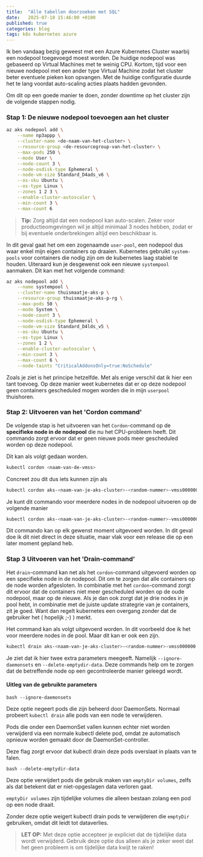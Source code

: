 ```yaml
---
title:  "Alle tabellen doorzoeken met SQL"
date:   2025-07-10 15:46:00 +0100
published: true
categories: blog
tags: k8s kubernetes azure
---
```


Ik ben vandaag bezig geweest met een Azure Kubernetes Cluster waarbij een nodepool toegevoegd moest worden. De huidige nodepool was gebaseerd op Virtual Machines met te weinig CPU. Kortom, tijd voor een nieuwe nodepool met een ander type Virtual Machine zodat het cluster beter eventuele pieken kon opvangen. Met de huidige configuratie duurde het te lang voordat auto-scaling acties plaats hadden gevonden.

Om dit op een goede manier te doen, zonder downtime op het cluster zijn de volgende stappen nodig.

### **Stap 1: De nieuwe nodepool toevoegen aan het cluster**

```bash
az aks nodepool add \
	--name np3appp \
	--cluster-name <de-naam-van-het-cluster> \
	--resource-group <de-resourcegroup-van-het-cluster> \
	--max-pods 250 \
	--mode User \
	--node-count 3 \
	--node-osdisk-type Ephemeral \
	--node-vm-size Standard_D4ads_v6 \
	--os-sku Ubuntu \
	--os-type Linux \
	--zones 1 2 3 \
	--enable-cluster-autoscaler \
	--min-count 3 \
	--max-count 6
```

> **Tip:** Zorg altijd dat een nodepool kan auto-scalen. Zeker voor productieomgevingen wil je altijd minimaal 3 nodes hebben, zodat er bij eventuele onderbrekingen altijd een beschikbaar is.

In dit geval gaat het om een zogenaamde ```user-pool```, een nodepool dus waar enkel mijn eigen containers op draaien.
Kubernetes gebruikt ```system-pools``` voor containers die nodig zijn om de kubernetes laag stabiel te houden. Uiteraard kun je desgewenst ook een nieuwe ```systempool``` aanmaken. Dit kan met het volgende command:

```bash
az aks nodepool add \
    --name systempool \
	--cluster-name thuismaatje-aks-p \
	--resource-group thuismaatje-aks-p-rg \
	--max-pods 50 \
	--mode System \
	--node-count 3 \
	--node-osdisk-type Ephemeral \
	--node-vm-size Standard_D4lds_v5 \
	--os-sku Ubuntu \
	--os-type Linux \
	--zones 1 2 \
	--enable-cluster-autoscaler \
	--min-count 3 \
	--max-count 6 \
	--node-taints "CriticalAddonsOnly=true:NoSchedule"
```

Zoals je ziet is het principe hetzelfde. Met als enige verschil dat ik hier een tant toevoeg. Op deze manier weet kubernetes dat er op deze nodepool geen containers gescheduled mogen worden die in mijn ```userpool``` thuishoren.

### **Stap 2: Uitvoeren van het 'Cordon command'**

De volgende stap is het uitvoeren van het ```Cordon```-command op de **specifieke node in de nodepool** die nu het CPU-probleem heeft. Dit commando zorgt ervoor dat er geen nieuwe pods meer gescheduled worden op deze nodepool.

Dit kan als volgt gedaan worden.

```bash
kubectl cordon <naam-van-de-vmss>
```

Concreet zou dit dus iets kunnen zijn als

```bash
kubectl cordon aks-<naam-van-je-aks-cluster>-<random-nummer>-vmss000000
```

Je kunt dit commando voor meerdere nodes in de nodepool uitvoeren op de volgende manier
```bash
kubectl cordon aks-<naam-van-je-aks-cluster>-<random-nummer>-vmss000000 aks-<naam-van-je-aks-cluster>-<random-nummer>-vmss000001
```

Dit commando kan op elk gewenst moment uitgevoerd worden. In dit geval doe ik dit niet direct in deze situatie, maar vlak voor een release die op een later moment gepland heb.

### **Stap 3 Uitvoeren van het 'Drain-command'**

Het ```drain```-command kan net als het ```cordon```-command uitgevoerd worden op een specifieke node in de nodepool. Dit om te zorgen dat alle containers op de node worden afgesloten. In combinatie met het ```cordon```-command zorgt dit ervoor dat de containers niet meer gescheduled worden op de oude nodepool, maar op de nieuwe. Als je dan ook zorgt dat je drie nodes in je pool hebt, in combinatie met de juiste update strategrie van je containers, zit je goed. Want dan regelt kubernetes een overgang zonder dat de gebruiker het ( hopelijk ;-) ) merkt.

Het command kan als volgt uitgevoerd worden. In dit voorbeeld doe ik het voor meerdere nodes in de pool. Maar dit kan er ook een zijn.

```bash
kubectl drain aks-<naam-van-je-aks-cluster>-<random-nummer>-vmss000000 aks-<naam-van-je-aks-cluster>-<random-nummer>-vmss000001 --ignore-daemonsets --delete-emptydir-data
```

Je ziet dat ik hier twee extra parameters meegeeft. Namelijk ```--ignore-daemonsets``` en ```--delete-emptydir-data```. Deze commands help om te zorgen dat de betreffende node op een gecontroleerde manier geleegd wordt.

#### Uitleg van de gebruikte parameters
```bash --ignore-daemonsets```

Deze optie negeert pods die zijn beheerd door DaemonSets.
Normaal probeert ```kubectl drain``` alle pods van een node te verwijderen.

Pods die onder een DaemonSet vallen kunnen echter niet worden verwijderd via een normale kubectl delete pod, omdat ze automatisch opnieuw worden gemaakt door de DaemonSet-controller.

Deze flag zorgt ervoor dat kubectl drain deze pods overslaat in plaats van te falen.

```bash --delete-emptydir-data```

Deze optie verwijdert pods die gebruik maken van ```emptyDir volumes```, zelfs als dat betekent dat er niet-opgeslagen data verloren gaat.

```emptyDir volumes``` zijn tijdelijke volumes die alleen bestaan zolang een pod op een node draait.

Zonder deze optie weigert kubectl drain pods te verwijderen die ```emptyDir``` gebruiken, omdat dit leidt tot dataverlies.

> **LET OP:** Met deze optie accepteer je expliciet dat de tijdelijke data wordt verwijderd. Gebruik deze optie dus alleen als je zeker weet dat het geen probleem is om tijdelijke data kwijt te raken!